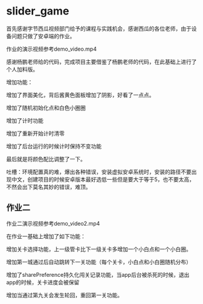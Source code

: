 # slider_game

首先感谢字节西瓜视频部门给予的课程与实践机会，感谢西瓜的各位老师，由于设备问题只做了安卓端的作业。

作业的演示视频参考demo_video.mp4


感谢杨鹏老师给的代码，完成项目主要借鉴了杨鹏老师的代码，在此基础上进行了个人加料版。


增加功能：

增加了界面美化，背后酱黄色面板增加了阴影，好看了一点点。

增加了随机初始化点和白色小圈圈

增加了计时功能

增加了重新开始计时清零

增加了后台运行的时候计时保持不变功能

最后就是将颜色配比调整了一下。







吐槽：环境配置真的难，爆出各种错误，安装虚拟安卓系统时，安装的路径不要出现中文，创建项目的时候安卓版本最好选低一些但是要大于等于5，也不要太高，不然会出下莫名其妙的错误，难顶。





## 作业二

作业二演示视频参考demo_video2.mp4



在作业一基础上增加了如下功能：

增加关卡选择功能，上一级管卡比下一级关卡多增加一个小白点和一个小白圈。

增加第一城通过后自动跳转下一关功能（每个关卡，小白点和小白圈随机分布）

增加了sharePreference持久化闯关记录功能，当app后台被杀死的时候，退出app的时候，关卡进度会被保留

增加当通过第九关会发生轮回，重回第一关功能。

